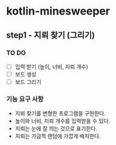 # kotlin-minesweeper

## step1 - 지뢰 찾기 (그리기)

### TO DO

- [ ] 입력 받기 (높이, 너비, 지뢰 개수)
- [ ] 보드 생성
- [ ] 보드 그리기

### 기능 요구 사항

* 지뢰 찾기를 변형한 프로그램을 구현한다.
* 높이와 너비, 지뢰 개수를 입력받을 수 있다.
* 지뢰는 눈에 잘 띄는 것으로 표기한다.
* 지뢰는 가급적 랜덤에 가깝게 배치한다.
